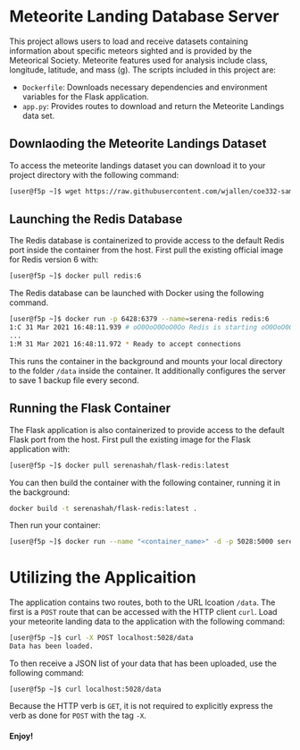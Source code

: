 # Meteorite Landing Database Server
This project allows users to load and receive datasets containing information about specific meteors sighted and is provided by the Meteorical Society. Meteorite features used for analysis include class, longitude, latitude, and mass (g). The scripts included in this project are:
- ```Dockerfile```: Downloads necessary dependencies and environment variables for the Flask application.
- ```app.py```: Provides routes to download and return the Meteorite Landings data set.  
## Downlaoding the Meteorite Landings Dataset
To access the meteorite landings dataset you can download it to your project directory with the following command:
```bash
[user@f5p ~]$ wget https://raw.githubusercontent.com/wjallen/coe332-sample-data/main/ML_Data_Sample.json
```
## Launching the Redis Database
The Redis database is containerized to provide access to the default Redis port inside the container from the host.
First pull the existing official image for Redis version 6 with:
```bash
[user@f5p ~]$ docker pull redis:6
```
The Redis database can be launched with Docker using the following command. 
```bash
[user@f5p ~]$ docker run -p 6428:6379 --name=serena-redis redis:6
1:C 31 Mar 2021 16:48:11.939 # oO0OoO0OoO0Oo Redis is starting oO0OoO0OoO0Oo
...
1:M 31 Mar 2021 16:48:11.972 * Ready to accept connections
```
This runs the container in the background and mounts your local directory to the folder ```/data``` inside the container. It additionally configures the server to save 1 backup file every second.
## Running the Flask Container
The Flask application is also containerized to provide access to the default Flask port from the host. 
First pull the existing image for the Flask application with:
```bash
[user@f5p ~]$ docker pull serenashah/flask-redis:latest
```
You can then build the container with the following container, running it in the background:
```bash
docker build -t serenashah/flask-redis:latest .
```
Then run your container:
```bash
[user@f5p ~]$ docker run --name "<container_name>" -d -p 5028:5000 serenashah/flask-redis latest
```
# Utilizing the Applicaition
The application contains two routes, both to the URL lcoation ```/data```.
The first is a ```POST``` route that can be accessed with the HTTP client ```curl```. Load your meteorite landing data to the application with the following command:
```bash
[user@f5p ~]$ curl -X POST localhost:5028/data
Data has been loaded.
```
To then receive a JSON list of your data that has been uploaded, use the following command:
```
[user@f5p ~]$ curl localhost:5028/data
```
Because the HTTP verb is ```GET```, it is not required to explicitly express the verb as done for ```POST``` with the tag ```-X```.

#### Enjoy!
